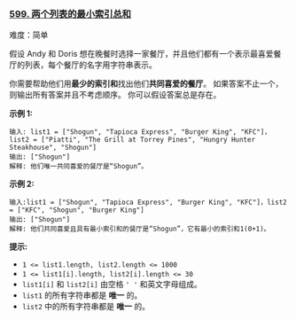 ### [599\. 两个列表的最小索引总和](https://leetcode.cn/problems/minimum-index-sum-of-two-lists/)

难度：简单

假设 Andy 和 Doris 想在晚餐时选择一家餐厅，并且他们都有一个表示最喜爱餐厅的列表，每个餐厅的名字用字符串表示。

你需要帮助他们用**最少的索引和**找出他们**共同喜爱的餐厅**。 如果答案不止一个，则输出所有答案并且不考虑顺序。 你可以假设答案总是存在。

**示例 1:**

```
输入: list1 = ["Shogun", "Tapioca Express", "Burger King", "KFC"]，list2 = ["Piatti", "The Grill at Torrey Pines", "Hungry Hunter Steakhouse", "Shogun"]
输出: ["Shogun"]
解释: 他们唯一共同喜爱的餐厅是“Shogun”。
```

**示例 2:**

```
输入:list1 = ["Shogun", "Tapioca Express", "Burger King", "KFC"]，list2 = ["KFC", "Shogun", "Burger King"]
输出: ["Shogun"]
解释: 他们共同喜爱且具有最小索引和的餐厅是“Shogun”，它有最小的索引和1(0+1)。
```

**提示:**

-   `1 <= list1.length, list2.length <= 1000`
-   `1 <= list1[i].length, list2[i].length <= 30` 
-   `list1[i]` 和 `list2[i]` 由空格 `' '` 和英文字母组成。
-   `list1` 的所有字符串都是 **唯一** 的。
-   `list2` 中的所有字符串都是 **唯一** 的。
